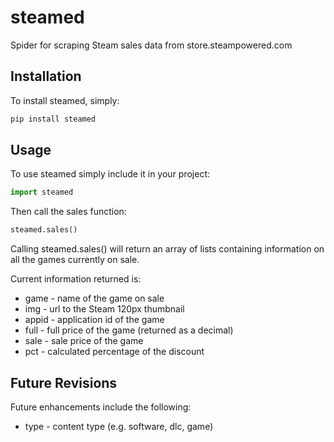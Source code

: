 steamed
=======

Spider for scraping Steam sales data from store.steampowered.com

## Installation
To install steamed, simply:

```python
pip install steamed
```

## Usage
To use steamed simply include it in your project:

```python
import steamed
```

Then call the sales function:

```python
steamed.sales()
```

Calling steamed.sales() will return an array of lists containing information on all the games currently on sale.

Current information returned is:

+ game - name of the game on sale
+ img - url to the Steam 120px thumbnail
+ appid - application id of the game
+ full - full price of the game (returned as a decimal)
+ sale - sale price of the game
+ pct - calculated percentage of the discount

## Future Revisions
Future enhancements include the following:

+ type - content type (e.g. software, dlc, game)
